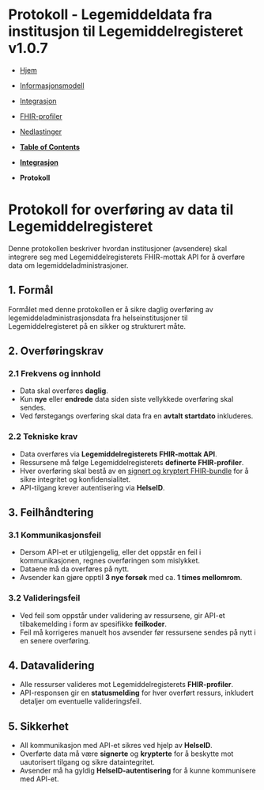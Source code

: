 # Protokoll - Legemiddeldata fra institusjon til Legemiddelregisteret v1.0.7

*  [Hjem](index.md) 
*  [Informasjonsmodell](informasjonsmodell.md) 
*  [Integrasjon](integrasjon.md) 
*  [FHIR-profiler](profiler.md) 
*  [Nedlastinger](nedlastinger.md) 

* [**Table of Contents**](toc.md)
* [**Integrasjon**](integrasjon.md)
* **Protokoll**

# Protokoll for overføring av data til Legemiddelregisteret

Denne protokollen beskriver hvordan institusjoner (avsendere) skal integrere seg med Legemiddelregisterets FHIR-mottak API for å overføre data om legemiddeladministrasjoner.

## 1. Formål

Formålet med denne protokollen er å sikre daglig overføring av legemiddeladministrasjonsdata fra helseinstitusjoner til Legemiddelregisteret på en sikker og strukturert måte.

## 2. Overføringskrav

### 2.1 Frekvens og innhold

* Data skal overføres **daglig**.
* Kun **nye** eller **endrede** data siden siste vellykkede overføring skal sendes.
* Ved førstegangs overføring skal data fra en **avtalt startdato** inkluderes.

### 2.2 Tekniske krav

* Data overføres via **Legemiddelregisterets FHIR-mottak API**.
* Ressursene må følge Legemiddelregisterets **definerte FHIR-profiler**.
* Hver overføring skal bestå av en [signert og kryptert FHIR-bundle](SignertKryptertBundle.md) for å sikre integritet og konfidensialitet.
* API-tilgang krever autentisering via **HelseID**.

## 3. Feilhåndtering

### 3.1 Kommunikasjonsfeil

* Dersom API-et er utilgjengelig, eller det oppstår en feil i kommunikasjonen, regnes overføringen som mislykket.
* Dataene må da overføres på nytt.
* Avsender kan gjøre opptil **3 nye forsøk** med ca. **1 times mellomrom**.

### 3.2 Valideringsfeil

* Ved feil som oppstår under validering av ressursene, gir API-et tilbakemelding i form av spesifikke **feilkoder**.
* Feil må korrigeres manuelt hos avsender før ressursene sendes på nytt i en senere overføring.

## 4. Datavalidering

* Alle ressurser valideres mot Legemiddelregisterets **FHIR-profiler**.
* API-responsen gir en **statusmelding** for hver overført ressurs, inkludert detaljer om eventuelle valideringsfeil.

## 5. Sikkerhet

* All kommunikasjon med API-et sikres ved hjelp av **HelseID**.
* Overførte data må være **signerte** og **krypterte** for å beskytte mot uautorisert tilgang og sikre dataintegritet.
* Avsender må ha gyldig **HelseID-autentisering** for å kunne kommunisere med API-et.

